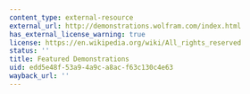 ```yaml
---
content_type: external-resource
external_url: http://demonstrations.wolfram.com/index.html
has_external_license_warning: true
license: https://en.wikipedia.org/wiki/All_rights_reserved
status: ''
title: Featured Demonstrations
uid: edd5e48f-53a9-4a9c-a8ac-f63c130c4e63
wayback_url: ''
---
```

